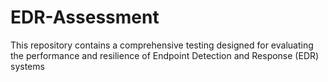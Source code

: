 # EDR-Assessment
This repository contains a comprehensive testing designed for evaluating the performance and resilience of Endpoint Detection and Response (EDR) systems
